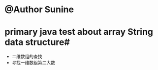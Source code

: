 # @Author Sunine

# primary java test about array String  data structure#
<ul>
<li>二维数组的查找</li>
<li>寻找一维数组第二大数</li>
</ul>
 

